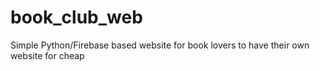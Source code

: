 # book_club_web
Simple Python/Firebase based website for book lovers to have their own website for cheap
